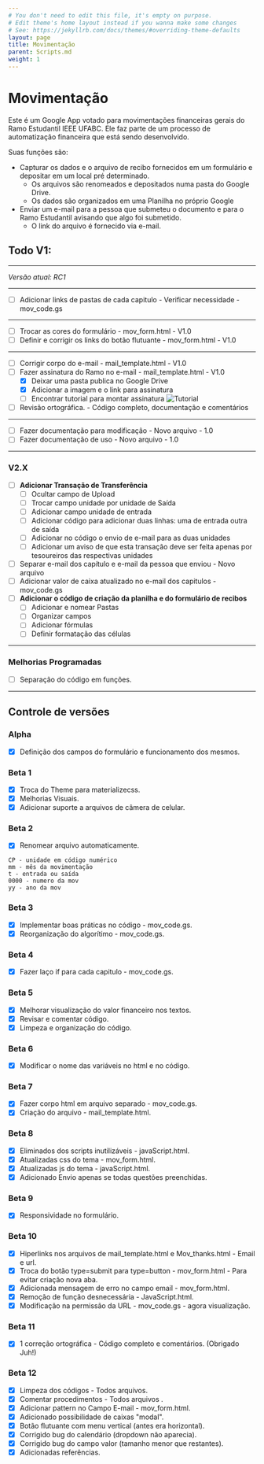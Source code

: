 ```yaml
---
# You don't need to edit this file, it's empty on purpose.
# Edit theme's home layout instead if you wanna make some changes
# See: https://jekyllrb.com/docs/themes/#overriding-theme-defaults
layout: page
title: Movimentação
parent: Scripts.md
weight: 1
---
```


# Movimentação

Este é um Google App votado para movimentações financeiras gerais do Ramo Estudantil IEEE UFABC. Ele faz parte de um processo de automatização financeira que está sendo desenvolvido.

Suas funções são:
- Capturar os dados e o arquivo de recibo fornecidos em um formulário e depositar em um local pré determinado.
  - Os arquivos são renomeados e depositados numa pasta do Google Drive.
  - Os dados são organizados em uma Planilha no próprio Google
- Enviar um e-mail para a pessoa que submeteu o documento e para o Ramo Estudantil avisando que algo foi submetido.
  - O link do arquivo é fornecido via e-mail.

## Todo V1:

---------------------------------------------------------------------------

*Versão atual: RC1*

---------------------------------------------------------------------------

- [ ] Adicionar links de pastas de cada capitulo - Verificar necessidade - mov_code.gs

---------------------------------------------------------------------------

- [ ] Trocar as cores do formulário - mov_form.html - V1.0
- [ ] Definir e corrigir os links do botão flutuante - mov_form.html - V1.0

---------------------------------------------------------------------------

- [ ] Corrigir corpo do e-mail - mail_template.html - V1.0
- [ ] Fazer assinatura do Ramo no e-mail - mail_template.html - V1.0
  - [x] Deixar uma pasta publica no Google Drive 
  - [x] Adicionar a imagem e o link para assinatura
  - [ ] Encontrar tutorial para montar assinatura
    ![Tutorial](https://drive.google.com/uc?id=0B8CcpExpMKFlX1hhTldISF9jU0E)

- [ ] Revisão ortográfica. - Código completo, documentação e comentários 

---------------------------------------------------------------------------

- [ ] Fazer documentação para modificação - Novo arquivo - 1.0
- [ ] Fazer documentação de uso - Novo arquivo - 1.0

---------------------------------------------------------------------------

### V2.X
- [ ] **Adicionar Transação de Transferência**
  - [ ] Ocultar campo de Upload
  - [ ] Trocar campo unidade por unidade de Saída
  - [ ] Adicionar campo unidade de entrada
  - [ ] Adicionar código para adicionar duas linhas: uma de entrada outra de saída
  - [ ] Adicionar no código o envio de e-mail para as duas unidades
  - [ ] Adicionar um aviso de que esta transação deve ser feita apenas por tesoureiros das respectivas unidades
- [ ] Separar e-mail dos capítulo e e-mail da pessoa que enviou - Novo arquivo
- [ ] Adicionar valor de caixa atualizado no e-mail dos capitulos - mov_code.gs
- [ ] **Adicionar o código de criação da planilha e do formulário de recibos**
  - [ ] Adicionar e nomear Pastas
  - [ ] Organizar campos
  - [ ] Adicionar fórmulas
  - [ ] Definir formatação das células
---------------------------------------------------------------------------

### Melhorias Programadas

- [ ] Separação do código em funções.
---------------------------------------------------------------------------

## Controle de versões

### **Alpha**

- [x] Definição dos campos do formulário e funcionamento dos mesmos.

### **Beta 1**
- [x] Troca do Theme para materializecss.
- [x] Melhorias Visuais.
- [x] Adicionar suporte a arquivos de câmera de celular.

### **Beta 2**

- [x] Renomear arquivo automaticamente.

```O Nome do arquivo CPmmT0000yy
CP - unidade em código numérico
mm - mês da movimentação
t - entrada ou saída
0000 - numero da mov
yy - ano da mov
```

### **Beta 3**

- [x] Implementar boas práticas no código - mov_code.gs.
- [x] Reorganização do algorítimo - mov_code.gs.

### **Beta 4**

- [x] Fazer laço if para cada capitulo - mov_code.gs.

### **Beta 5**

- [x] Melhorar visualização do valor financeiro nos textos.
- [x] Revisar e comentar código.
- [x] Limpeza e organização do código.

### **Beta 6**

- [x] Modificar o nome das variáveis no html e no código.

### **Beta 7**

- [x] Fazer corpo html em arquivo separado - mov_code.gs.
- [x] Criação do arquivo - mail_template.html.

### **Beta 8**

- [x] Eliminados dos scripts inutilizáveis - javaScript.html.
- [x] Atualizadas css do tema - mov_form.html.
- [x] Atualizadas js do tema - javaScript.html.
- [x] Adicionado Envio apenas se todas questões preenchidas.

### **Beta 9**

- [x] Responsividade no formulário.

### **Beta 10**

- [x] Hiperlinks nos arquivos de mail_template.html e Mov_thanks.html - Email e url.
- [x] Troca do botão type=submit para type=button - mov_form.html - Para evitar criação nova aba.
- [x] Adicionada mensagem de erro no campo email - mov_form.html.
- [x] Remoção de função desnecessária - JavaScript.html.
- [x] Modificação na permissão da URL - mov_code.gs - agora visualização.

### **Beta 11** 

- [x] 1 correção ortográfica - Código completo e comentários. (Obrigado Juh!)

### **Beta 12**

- [x] Limpeza dos códigos - Todos arquivos.
- [x] Comentar procedimentos - Todos arquivos .
- [x] Adicionar pattern no Campo E-mail - mov_form.html.
- [x] Adicionado possibilidade de caixas "modal".
- [x] Botão flutuante com menu vertical (antes era horizontal).
- [x] Corrigido bug do calendário (dropdown não aparecia).
- [x] Corrigido bug do campo valor (tamanho menor que restantes).
- [x] Adicionadas referências.
